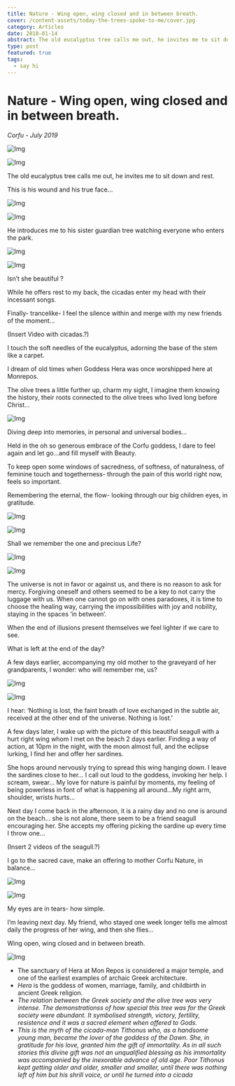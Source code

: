 ```yaml
---
title: Nature - Wing open, wing closed and in between breath.
cover: /content-assets/today-the-trees-spoke-to-me/cover.jpg
category: Articles
date: 2018-01-14
abstract: The old eucalyptus tree calls me out, he invites me to sit down and rest.
type: post
featured: true
tags:
  - say hi
---
```


# Nature - Wing open, wing closed and in between breath.

_Corfu - July 2019_

![Img](/content-assets/today-the-trees-spoke-to-me/img5_600X450.jpg)

![Img](/content-assets/dummy_900X900.jpg)

The old eucalyptus tree calls me out, he invites me to sit down and rest.

This is his wound and his true face…

![Img](/content-assets/today-the-trees-spoke-to-me/img7_600X800.jpg)

![Img](/content-assets/today-the-trees-spoke-to-me/img6_600X800.jpg)

He introduces me to his sister guardian tree watching everyone who enters the park.

![Img](/content-assets/today-the-trees-spoke-to-me/img4_600X800.jpg)

![Img](/content-assets/dummy_900X900.jpg)

Isn’t she beautiful ?

While he offers rest to my back, the cicadas enter my head with their incessant songs.

Finally- trancelike- I feel the silence within and merge with my new friends of the moment...

(Insert Video with cicadas.?)

I touch the soft needles of the eucalyptus, adorning the base of the stem like a carpet.

I dream of old times when Goddess Hera was once worshipped here at Monrepos.

The olive trees a little further up, charm my sight, I imagine them knowing the history, their roots connected to the olive trees who lived long before Christ…

![Img](/content-assets/today-the-trees-spoke-to-me/img8_1280X960.jpg)

Diving deep into memories, in personal and universal bodies…

Held in the oh so generous embrace of the Corfu goddess, I dare to feel again and let go…and fill myself with Beauty.

To keep open some windows of sacredness, of softness, of naturalness, of feminine touch and togetherness- through the pain of this world right now, feels so important.

Remembering the eternal, the flow- looking through our big children eyes, in gratitude.

![Img](/content-assets/today-the-trees-spoke-to-me/img9_440X580.jpg)

![Img](/content-assets/dummy_900X900.jpg)

Shall we remember the one and precious Life?

![Img](/content-assets/today-the-trees-spoke-to-me/img10_806X818.jpg)

![Img](/content-assets/dummy_900X900.jpg)

The universe is not in favor or against us, and there is no reason to ask for mercy. Forgiving oneself and others seemed to be a key to not carry the luggage with us. When one cannot go on with ones paradoxes, it is time to choose the healing way, carrying the impossibilities with joy and nobility, staying in the spaces ‘in between’.

When the end of illusions present themselves we feel lighter if we care to see.

What is left at the end of the day?

A few days earlier, accompanying my old mother to the graveyard of her grandparents, I wonder: who will remember me, us?

![Img](/content-assets/today-the-trees-spoke-to-me/img11_798X700.jpg)

![Img](/content-assets/dummy_900X900.jpg)

I hear: ‘Nothing is lost, the faint breath of love exchanged in the subtle air, received at the other end of the universe. Nothing is lost.’

A few days later, I wake up with the picture of this beautiful seagull with a hurt right wing whom I met on the beach 2 days earlier. Finding a way of action, at 10pm in the night, with the moon almost full, and the eclipse lurking, I find her and offer her sardines.

She hops around nervously trying to spread this wing hanging down. I leave the sardines close to her… I call out loud to the goddess, invoking her help. I scream, swear… My love for nature is painful by moments, my feeling of being powerless in font of what is happening all around…My right arm, shoulder, wrists hurts…

Next day I come back in the afternoon, it is a rainy day and no one is around on the beach… she is not alone, there seem to be a friend seagull encouraging her. She accepts my offering picking the sardine up every time I throw one…

(Insert 2 videos of the seagull.?)

I go to the sacred cave, make an offering to mother Corfu Nature, in balance…

![Img](/content-assets/today-the-trees-spoke-to-me/img1_600X800.jpg)

![Img](/content-assets/dummy_900X900.jpg)

My eyes are in tears- how simple.

I’m leaving next day. My friend, who stayed one week longer tells me almost daily the progress of her wing, and then she flies...

Wing open, wing closed and in between breath.

![Img](/content-assets/today-the-trees-spoke-to-me/img12_1122X608.jpg)

- The sanctuary of Hera at Mon Repos is considered a major temple, and one of the earliest examples of archaic Greek architecture.
- _Hera_ is the goddess of women, marriage, family, and childbirth in ancient Greek religion.
- _The relation between the Greek society and the olive tree was very intense. The demonstrationss of how special this tree was for the Greek society were abundant. It symbolised strength, victory, fertility, resistence and it was a sacred element when offered to Gods._
- _This is the myth of the cicada-man Tithonus who, as a handsome young man, became the lover of the goddess of the Dawn. She, in gratitude for his love, granted him the gift of immortality. As in all such stories this divine gift was not an unqualified blessing as his immortality was accompanied by the inexorable advance of old age. Poor Tithonus kept getting older and older, smaller and smaller, until there was nothing left of him but his shrill voice, or until he turned into a cicada_
